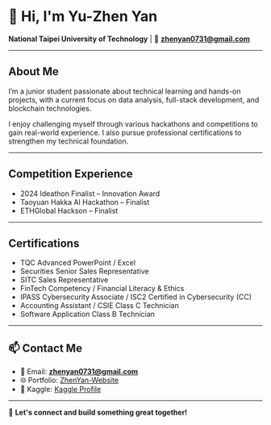 # 👋 Hi, I'm Yu-Zhen Yan  
**National Taipei University of Technology** | 📧 **zhenyan0731@gmail.com**

---

## About Me 
I’m a junior student passionate about technical learning and hands-on projects, with a current focus on data analysis, full-stack development, and blockchain technologies.

I enjoy challenging myself through various hackathons and competitions to gain real-world experience. I also pursue professional certifications to strengthen my technical foundation.

---

## Competition Experience  

- 2024 Ideathon Finalist – Innovation Award
- Taoyuan Hakka AI Hackathon – Finalist
- ETHGlobal Hackson – Finalist
---

## Certifications  
- TQC Advanced PowerPoint / Excel
- Securities Senior Sales Representative
- SITC Sales Representative
- FinTech Competency / Financial Literacy & Ethics
- IPASS Cybersecurity Associate / ISC2 Certified in Cybersecurity (CC)
- Accounting Assistant / CSIE Class C Technician
- Software Application Class B Technician



---


## 📫 Contact Me 
- 📧 Email: **zhenyan0731@gmail.com**  
- 🌐 Portfolio: [ZhenYan-Website](https://zhenyan1214.github.io/ZhenYan-Website/)  
- 📁 Kaggle: [Kaggle Profile]((https://www.kaggle.com/zhenyanoo)) 

---

💬 **Let's connect and build something great together!**

